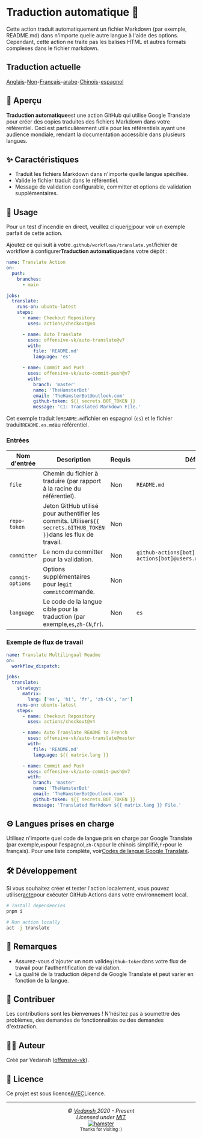 # Traduction automatique 📘

Cette action traduit automatiquement un fichier Markdown (par exemple, README.md) dans n'importe quelle autre langue à l'aide des options. Cependant, cette action ne traite pas les balises HTML et autres formats complexes dans le fichier markdown.

## Traduction actuelle

[Anglais](./README.md)-[Non](./README.hi.md)-[Français](./README.fr.md)-[arabe](./README.ar.md)-[Chinois](./README.zh-CN.md)-[espagnol](./README.es.md)

## 📖 Aperçu

**Traduction automatique**est une action GitHub qui utilise Google Translate pour créer des copies traduites des fichiers Markdown dans votre référentiel. Ceci est particulièrement utile pour les référentiels ayant une audience mondiale, rendant la documentation accessible dans plusieurs langues.

## ✨ Caractéristiques

-   Traduit les fichiers Markdown dans n'importe quelle langue spécifiée.
-   Valide le fichier traduit dans le référentiel.
-   Message de validation configurable, committer et options de validation supplémentaires.

## 🚀 Usage

Pour un test d'incendie en direct, veuillez cliquer[ici](https://github.com/offensive-vk/auto-translate/tree/master/.github/workflows/test.yml)pour voir un exemple parfait de cette action.

Ajoutez ce qui suit à votre`.github/workflows/translate.yml`fichier de workflow à configurer**Traduction automatique**dans votre dépôt :

```yaml
name: Translate Action
on:
  push:
    branches:
      - main

jobs:
  translate:
    runs-on: ubuntu-latest
    steps:
      - name: Checkout Repository
        uses: actions/checkout@v4

      - name: Auto Translate
        uses: offensive-vk/auto-translate@v7
        with:
          file: 'README.md'
          language: 'es'

      - name: Commit and Push
        uses: offensive-vk/auto-commit-push@v7
        with: 
          branch: 'master'
          name: 'TheHamsterBot'
          email: 'TheHamsterBot@outlook.com'
          github-token: ${{ secrets.BOT_TOKEN }}
          message: 'CI: Translated Markdown File.'
```

Cet exemple traduit le`README.md`fichier en espagnol (`es`) et le fichier traduit`README.es.md`au référentiel.

### Entrées

| Nom d'entrée     | Description                                                                                                        | Requis | Défaut                                                               |
| ---------------- | ------------------------------------------------------------------------------------------------------------------ | ------ | -------------------------------------------------------------------- |
| `file`           | Chemin du fichier à traduire (par rapport à la racine du référentiel).                                             | Non    | `README.md`                                                          |
| `repo-token`     | Jeton GitHub utilisé pour authentifier les commits. Utiliser`${{ secrets.GITHUB_TOKEN }}`dans les flux de travail. | Non    |                                                                      |
| `committer`      | Le nom du committer pour la validation.                                                                            | Non    | `github-actions[bot] <github-actions[bot]@users.noreply.github.com>` |
| `commit-options` | Options supplémentaires pour le`git commit`commande.                                                               | Non    |                                                                      |
| `language`       | Le code de la langue cible pour la traduction (par exemple,`es`,`zh-CN`,`fr`).                                     | Non    | `es`                                                                 |

### Exemple de flux de travail

```yaml
name: Translate Multilingual Readme
on:
  workflow_dispatch:

jobs:
  translate:
    strategy:
      matrix:
        lang: ['es', 'hi', 'fr', 'zh-CN', 'ar']
    runs-on: ubuntu-latest
    steps:
      - name: Checkout Repository
        uses: actions/checkout@v4

      - name: Auto Translate README to French
        uses: offensive-vk/auto-translate@master
        with:
          file: 'README.md'
          language: ${{ matrix.lang }}

      - name: Commit and Push
        uses: offensive-vk/auto-commit-push@v7
        with: 
          branch: 'master'
          name: 'TheHamsterBot'
          email: 'TheHamsterBot@outlook.com'
          github-token: ${{ secrets.BOT_TOKEN }}
          message: 'Translated Markdown ${{ matrix.lang }} File.'
```

## ⚙️ Langues prises en charge

Utilisez n'importe quel code de langue pris en charge par Google Translate (par exemple,`es`pour l'espagnol,`zh-CN`pour le chinois simplifié,`fr`pour le français). Pour une liste complète, voir[Codes de langue Google Translate](https://cloud.google.com/translate/docs/languages).

## 🛠 Développement

Si vous souhaitez créer et tester l'action localement, vous pouvez utiliser[acte](https://github.com/nektos/act)pour exécuter GitHub Actions dans votre environnement local.

```bash
# Install dependencies
pnpm i

# Run action locally
act -j translate
```

## 📝 Remarques

-   Assurez-vous d'ajouter un nom valide`github-token`dans votre flux de travail pour l'authentification de validation.
-   La qualité de la traduction dépend de Google Translate et peut varier en fonction de la langue.

## 🤝 Contribuer

Les contributions sont les bienvenues ! N'hésitez pas à soumettre des problèmes, des demandes de fonctionnalités ou des demandes d'extraction.

## 🧑‍💻 Auteur

Créé par Vedansh ([offensive-vk](https://github.com/offensive-vk)).

## 📜 Licence

Ce projet est sous licence[AVEC](LICENSE)Licence.

* * *

<p align="center">
  <i>&copy; <a href="https://github.com/offensive-vk/">Vedansh </a> 2020 - Present</i><br>
  <i>Licensed under <a href="https://github.com/offensive-vk/auto-translate?tab=MIT-1-ov-file">MIT</a></i><br>
  <a href="https://github.com/TheHamsterBot"><img src="https://i.ibb.co/4KtpYxb/octocat-clean-mini.png" alt="hamster"/></a><br>
  <sup>Thanks for visiting :)</sup>
</p>
